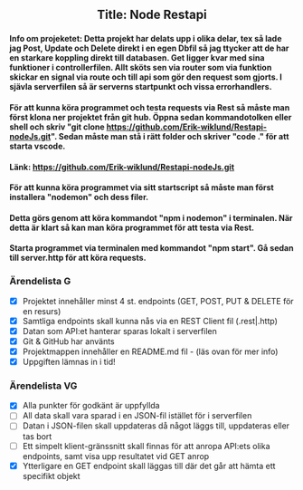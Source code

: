 ## <p align = "center">Title: Node Restapi</p>
#### Info om projeketet: Detta projekt har delats upp i olika delar, tex så lade jag Post, Update och Delete direkt i en egen Dbfil så jag ttycker att de har en starkare koppling direkt till databasen. Get ligger kvar med sina funktioner i controllerfilen. Allt sköts sen via router som via funktion skickar en signal via route och till api som gör den request som gjorts. I sjävla serverfilen så är serverns startpunkt och vissa errorhandlers.

#### För att kunna köra programmet och testa requests via Rest så måste man först klona ner projektet från git hub. Öppna sedan kommandotolken eller shell och skriv "git clone https://github.com/Erik-wiklund/Restapi-nodeJs.git". Sedan måste man stå i rätt folder och skriver "code ." för att starta vscode.
#### Länk: https://github.com/Erik-wiklund/Restapi-nodeJs.git
#### För att kunna köra programmet via sitt startscript så måste man först installera "nodemon" och dess filer.
#### Detta görs genom att köra kommandot "npm i nodemon" i terminalen. När detta är klart så kan man köra programmet för att testa via Rest.
#### Starta programmet via terminalen med kommandot "npm start". Gå sedan till server.http för att köra requests.



### Ärendelista G
- [x] Projektet innehåller minst 4 st. endpoints (GET, POST, PUT & DELETE för en resurs)
- [x] Samtliga endpoints skall kunna nås via en REST Client fil (.rest|.http)
- [x] Datan som API:et hanterar sparas lokalt i serverfilen
- [x] Git & GitHub har använts
- [x] Projektmappen innehåller en README.md fil - (läs ovan för mer info)
- [x] Uppgiften lämnas in i tid!

### Ärendelista VG
- [x] Alla punkter för godkänt är uppfyllda
- [ ] All data skall vara sparad i en JSON-fil istället för i serverfilen
- [ ] Datan i JSON-filen skall uppdateras då något läggs till, uppdateras eller tas bort
- [ ] Ett simpelt klient-gränssnitt skall finnas för att anropa API:ets olika endpoints, samt
      visa upp resultatet vid GET anrop
- [x] Ytterligare en GET endpoint skall läggas till där det går att hämta ett specifikt objekt
